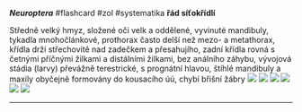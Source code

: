 ***Neuroptera*** #flashcard #zol #systematika
**řád síťokřídlí**

Středně velký hmyz, složené oči velk a oddělené, vyvinuté mandibuly, tykadla mnohočlánkové, prothorax často delší než mezo- a metathorax, křídla drží střechovitě nad zadečkem a přesahujího, zadní křídla rovná s četnými příčnými žilkami a distálními žilkami, bez análního záhybu, vývojová stádia (larvy) převážně terestrické, s prognátní hlavou, štíhlé mandibuly a maxily obyčejně formovány do kousacího úú, chybí břišní žábry
![](Pasted%20image%2020210615215326.png) ![](Pasted%20image%2020210615215330.png) ![](Pasted%20image%2020210615215333.png) ![](Pasted%20image%2020210615215337.png) ![](Pasted%20image%2020210615215341.png) ![](Pasted%20image%2020210615215345.png)

---
	